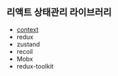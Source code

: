 ## 리액트 상태관리 라이브러리

- [context](https://github.com/boyon99/state-management-library/tree/context)
- redux
- zustand
- recoil
- Mobx
- redux-toolkit

